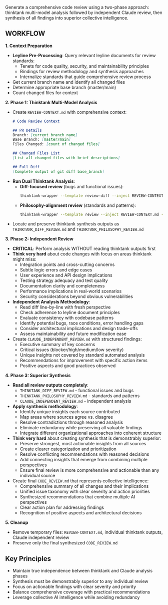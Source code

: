 Generate a comprehensive code review using a two-phase approach: thinktank multi-model analysis followed by independent Claude review, then synthesis of all findings into superior collective intelligence.

## WORKFLOW

**1. Context Preparation**
- **Leyline Pre-Processing**: Query relevant leyline documents for review standards:
  - Tenets for code quality, security, and maintainability principles
  - Bindings for review methodology and synthesis approaches
  - Internalize standards that guide comprehensive review process
- Get current branch name and identify all changed files
- Determine appropriate base branch (master/main)
- Count changed files for context

**2. Phase 1: Thinktank Multi-Model Analysis**
- Create `REVIEW-CONTEXT.md` with comprehensive context:
  ```markdown
  # Code Review Context

  ## PR Details
  Branch: [current branch name]
  Base Branch: [master/main]
  Files Changed: [count of changed files]

  ## Changed Files List
  [List all changed files with brief descriptions]

  ## Full Diff
  [Complete output of git diff base_branch]
  ```
- **Run Dual Thinktank Analysis**:
  - **Diff-focused review** (bugs and functional issues):
    ```bash
    thinktank-wrapper --template review-diff --inject REVIEW-CONTEXT.md --model-set high_context --include-leyline [changed files]
    ```
  - **Philosophy-alignment review** (standards and patterns):
    ```bash
    thinktank-wrapper --template review --inject REVIEW-CONTEXT.md --model-set high_context --include-leyline ./
    ```
- Locate and preserve thinktank synthesis outputs as `THINKTANK_DIFF_REVIEW.md` and `THINKTANK_PHILOSOPHY_REVIEW.md`

**3. Phase 2: Independent Review**
- **CRITICAL**: Perform analysis WITHOUT reading thinktank outputs first
- **Think very hard** about code changes with focus on areas thinktank might miss:
  - Integration points and cross-cutting concerns
  - Subtle logic errors and edge cases
  - User experience and API design implications
  - Testing strategy adequacy and test quality
  - Documentation clarity and completeness
  - Performance implications in real-world scenarios
  - Security considerations beyond obvious vulnerabilities
- **Independent Analysis Methodology**:
  - Read diff line-by-line with fresh perspective
  - Check adherence to leyline document principles
  - Evaluate consistency with codebase patterns
  - Identify potential bugs, race conditions, error handling gaps
  - Consider architectural implications and design trade-offs
  - Assess maintainability and future modification ease
- Create `CLAUDE_INDEPENDENT_REVIEW.md` with structured findings:
  - Executive summary of key concerns
  - Critical issues (blocker/high/medium/low severity)
  - Unique insights not covered by standard automated analysis
  - Recommendations for improvement with specific action items
  - Positive aspects and good practices observed

**4. Phase 3: Superior Synthesis**
- **Read all review outputs completely**:
  - `THINKTANK_DIFF_REVIEW.md` - functional issues and bugs
  - `THINKTANK_PHILOSOPHY_REVIEW.md` - standards and patterns
  - `CLAUDE_INDEPENDENT_REVIEW.md` - independent analysis
- **Apply synthesis methodology**:
  - Identify unique insights each source contributed
  - Map areas where sources agree vs. disagree
  - Resolve contradictions through reasoned analysis
  - Eliminate redundancy while preserving all valuable findings
  - Integrate different organizational approaches into coherent structure
- **Think very hard** about creating synthesis that is demonstrably superior:
  - Preserve strongest, most actionable insights from all sources
  - Create clearer categorization and prioritization
  - Resolve conflicting recommendations with reasoned decisions
  - Add connecting insights that emerge from combining multiple perspectives
  - Ensure final review is more comprehensive and actionable than any individual source
- Create final `CODE_REVIEW.md` that represents collective intelligence:
  - Comprehensive summary of all changes and their implications
  - Unified issue taxonomy with clear severity and action priorities
  - Synthesized recommendations that combine multiple AI perspectives
  - Clear action plan for addressing findings
  - Recognition of positive aspects and architectural decisions

**5. Cleanup**
- Remove temporary files: `REVIEW-CONTEXT.md`, individual thinktank outputs, Claude independent review
- Preserve only the final synthesized `CODE_REVIEW.md`

## Key Principles
- Maintain true independence between thinktank and Claude analysis phases
- Synthesis must be demonstrably superior to any individual review
- Focus on actionable findings with clear severity and priority
- Balance comprehensive coverage with practical recommendations
- Leverage collective AI intelligence while avoiding redundancy

